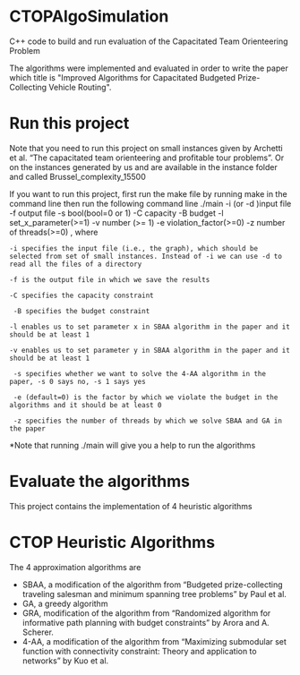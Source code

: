 CTOPAlgoSimulation
=================

C++ code to build and run evaluation of the Capacitated Team Orienteering Problem

The algorithms were implemented and evaluated in order to write the paper which title is
"Improved Algorithms for Capacitated Budgeted Prize-Collecting Vehicle Routing". 

# Run this project

Note that you need to run this project on small instances given by Archetti et al. “The capacitated team orienteering and profitable tour problems”. Or on the instances generated by us and are available in the instance folder and called Brussel_complexity_15500

If you want to run this project, first run the make file by running make in the command line
then run the following command line
    ./main  -i (or -d )input file  -f output file  -s bool(bool=0 or 1) -C capacity -B budget -l set_x_parameter(>=1) -v number (>= 1) -e violation_factor(>=0) -z number of threads(>=0)
    , where
        
    -i specifies the input file (i.e., the graph), which should be selected from set of small instances. Instead of -i we can use -d to read all the files of a directory
    
    -f is the output file in which we save the results
    
    -C specifies the capacity constraint
    
     -B specifies the budget constraint
    
    -l enables us to set parameter x in SBAA algorithm in the paper and it should be at least 1
    
    -v enables us to set parameter y in SBAA algorithm in the paper and it should be at least 1
    
     -s specifies whether we want to solve the 4-AA algorithm in the paper, -s 0 says no, -s 1 says yes
     
     -e (default=0) is the factor by which we violate the budget in the algorithms and it should be at least 0
     
     -z specifies the number of threads by which we solve SBAA and GA in the paper
     
 *Note that running ./main will give you a help to run the algorithms 

# Evaluate the algorithms

This project contains the implementation of 4 heuristic algorithms 

# CTOP Heuristic Algorithms
The 4 approximation algorithms are
- SBAA, a modification of the algorithm from “Budgeted prize-collecting traveling salesman and minimum spanning tree problems” by Paul et al.
- GA, a greedy algorithm
- GRA, modification of the algorithm from “Randomized algorithm for informative path planning with budget constraints” by Arora and A. Scherer.
- 4-AA, a modification of the algorithm from “Maximizing submodular set function with connectivity constraint: Theory and application to networks” by Kuo et al.

